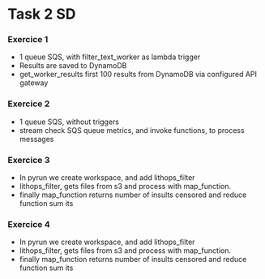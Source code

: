 # Task 2 SD

### Exercice 1
- 1 queue SQS, with filter_text_worker as lambda trigger
- Results are saved to DynamoDB 
- get_worker_results first 100 results from DynamoDB via configured API gateway

### Exercice 2
- 1 queue SQS, without triggers
- stream check SQS queue metrics, and invoke functions, to process messages 

### Exercice 3
- In pyrun we create workspace, and add lithops_filter
- lithops_filter, gets files from s3 and process with map_function.
- finally map_function returns number of insults censored and reduce function sum its

### Exercice 4
- In pyrun we create workspace, and add lithops_filter
- lithops_filter, gets files from s3 and process with map_function.
- finally map_function returns number of insults censored and reduce function sum its
